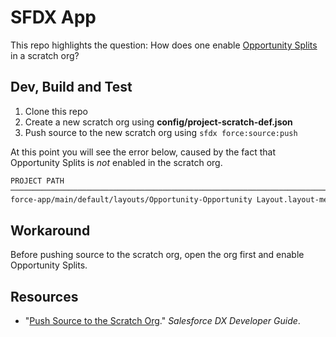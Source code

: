 # SFDX App

This repo highlights the question: How does one enable [Opportunity Splits][2] in a scratch org?

## Dev, Build and Test

1. Clone this repo
2. Create a new scratch org using **config/project-scratch-def.json**
3. Push source to the new scratch org using `sfdx force:source:push`

At this point you will see the error below, caused by the fact that
Opportunity Splits is _not_ enabled in the scratch org.

```txt
PROJECT PATH                                                                   ERROR
─────────────────────────────────────────────────────────────────────────────  ─────────────────────────────────────────────────────────────────
force-app/main/default/layouts/Opportunity-Opportunity Layout.layout-meta.xml  Invalid field:SplitOwner in related list:RelatedOpportunitySplits
```

## Workaround

Before pushing source to the scratch org, open the org first and enable Opportunity Splits.

## Resources

* "[Push Source to the Scratch Org][1]." _Salesforce DX Developer Guide_.

[1]: https://developer.salesforce.com/docs/atlas.en-us.sfdx_dev.meta/sfdx_dev/sfdx_dev_push_md_to_scratch_org.htm
[2]: https://help.salesforce.com/articleView?id=teamselling_opp_splits_overview.htm&type=5
